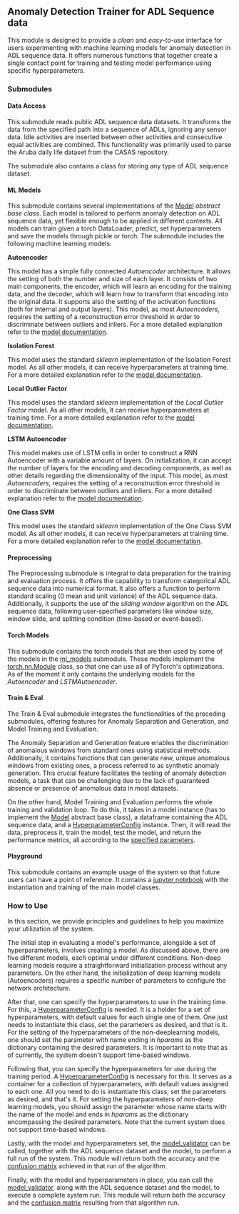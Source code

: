 ## Anomaly Detection Trainer for ADL Sequence data

This module is designed to provide a _clean_ and _easy-to-use_ interface for users experimenting with machine learning models for anomaly detection in ADL sequence data. It offers numerous functions that together create a single contact point for training and testing model performance using specific hyperparameters.

### Submodules

#### Data Access

This submodule reads public ADL sequence data datasets. It transforms the data from the specified path into a sequence of ADLs, ignoring any sensor data. Idle activities are inserted between other activities and consecutive equal activities are combined. This functionality was primarily used to parse the Aruba daily life dataset from the CASAS repository.

The submodule also contains a class for storing any type of ADL sequence dataset.

#### ML Models

This submodule contains several implementations of the [Model](/multi_modal_edge_ai/commons/model.py)  _abstract base class_. Each model is tailored to perform anomaly detection on ADL sequence data, yet flexible enough to be applied in different contexts. All models can train given a torch DataLoader, predict, set hyperparameters and save the models through pickle or torch. The submodule includes the following machine learning models:

**Autoencoder**

This model has a simple fully connected _Autoencoder_ architecture. It allows the setting of both the number and size of each layer. It consists of two main components, the encoder, which will learn an encoding for the training data, and the decoder, which will learn how to transform that encoding into the original data. It supports also the setting of the activation functions (both for internal and output layers). This model, as most _Autoencoders_, requires the setting of a reconstruction error threshold in order to discriminate between outliers and inliers. For a more detailed explanation refer to the [model documentation](/multi_modal_edge_ai/models/anomaly_detection/ml_models/autoencoder.py).

**Isolation Forest**

This model uses the standard _sklearn_ implementation of the Isolation Forest model. As all other models, it can receive hyperparameters at training time. For a more detailed explanation refer to the [model documentation](/multi_modal_edge_ai/models/anomaly_detection/ml_models/isolation_forest.py).

**Local Outlier Factor**

This model uses the standard _sklearn_ implementation of the _Local Outlier Factor_ model. As all other models, it can receive hyperparameters at training time. For a more detailed explanation refer to the [model documentation](/multi_modal_edge_ai/models/anomaly_detection/ml_models/local_outlier_factor.py).

**LSTM Autoencoder**

This model makes use of LSTM cells in order to construct a RNN Autoencoder with a variable amount of layers. On initialization, it can accept the number of layers for the encoding and decoding components, as well as other details regarding the dimensionality of the input. This model, as most _Autoencoders_, requires the setting of a reconstruction error threshold in order to discriminate between outliers and inliers. For a more detailed explanation refer to the [model documentation](/multi_modal_edge_ai/models/anomaly_detection/ml_models/lstm_autoencoder.py).

**One Class SVM**

This model uses the standard _sklearn_ implementation of the One Class SVM model. As all other models, it can receive hyperparameters at training time. For a more detailed explanation refer to the [model documentation](/multi_modal_edge_ai/models/anomaly_detection/ml_models/one_class_svm.py).

#### Preprocessing

The Preprocessing submodule is integral to data preparation for the training and evaluation process. It offers the capability to transform categorical ADL sequence data into numerical format. It also offers a function to perform standard scaling (0 mean and unit variance) of the ADL sequence data. Additionally, it supports the use of the _sliding window_ algorithm on the ADL sequence data, following user-specified parameters like window size, window slide, and splitting condition (time-based or event-based).

#### Torch Models

This submodule contains the torch models that are then used by some of the models in the [ml_models](/multi_modal_edge_ai/models/anomaly_detection/ml_models) submodule. These models implement the [torch.nn.Module](https://pytorch.org/docs/stable/generated/torch.nn.Module.html) class, so that one can use all of PyTorch's optimizations. As of the moment it only contains the underlying models for the _Autoencoder_ and _LSTMAutoencoder_.

#### Train & Eval

The Train & Eval submodule integrates the functionalities of the preceding submodules, offering features for Anomaly Separation and Generation, and Model Training and Evaluation.

The Anomaly Separation and Generation feature enables the discrimination of anomalous windows from standard ones using statistical methods. Additionally, it contains functions that can generate new, unique anomalous windows from existing ones, a process referred to as synthetic anomaly generation. This crucial feature facilitates the testing of anomaly detection models, a task that can be challenging due to the lack of guaranteed absence or presence of anomalous data in most datasets.

On the other hand, Model Training and Evaluation performs the whole training and validation loop. To do this, it takes in a model instance (has to implement the [Model](/multi_modal_edge_ai/commons/model.py) abstract base class), a dataframe containing the ADL sequence data, and a [HyperparameterConfig](/multi_modal_edge_ai/models/anomaly_detection/train_and_eval/hyperparameter_config.py) instance. Then, it will read the data, preprocess it, train the model, test the model, and return the performance metrics, all according to the [specified parameters](/train_and_eval/hyperparameter_config.py).

#### Playground

This submodule contains an example usage of the system so that future users can have a point of reference. It contains a [jupyter notebook](/multi_modal_edge_ai/models/anomaly_detection/playground/playground.ipynb) with the instantiation and training of the main model classes.

### How to Use

In this section, we provide principles and guidelines to help you maximize your utilization of the system.

The initial step in evaluating a model's performance, alongside a set of hyperparameters, involves creating a model. As discussed above, there are five different models, each optimal under different conditions. Non-deep learning models require a straightforward initialization process without any parameters. On the other hand, the initialization of deep learning models (Autoencoders) requires a specific number of parameters to configure the network architecture.

After that, one can specify the hyperparameters to use in the training time. For this, a [HyperparameterConfig](/multi_modal_edge_ai/models/anomaly_detection/train_and_eval/hyperparameter_config.py) is needed. It is a holder for a set of hyperparameters, with default values for each single one of them. One just needs to instantiate this class, set the parameters as desired, and that is it. For the setting of the hyperparameters of the non-deeplearning models, one should set the parameter with name ending in _hparams_ as the dictionary containing the desired parameters. It is important to note that as of currently, the system doesn't support time-based windows. 

Following that, you can specify the hyperparameters for use during the training period. A [HyperparameterConfig](/multi_modal_edge_ai/models/anomaly_detection/train_and_eval/hyperparameter_config.py) is necessary for this. It serves as a container for a collection of hyperparameters, with default values assigned to each one. All you need to do is instantiate this class, set the parameters as desired, and that's it. For setting the hyperparameters of non-deep learning models, you should assign the parameter whose name starts with the name of the model and ends in _hparams_ as the dictionary encompassing the desired parameters. Note that the current system does not support time-based windows.

Lastly, with the model and hyperparameters set, the [model_validator](/multi_modal_edge_ai/models/anomaly_detection/train_and_eval/model_validator.py) can be called, together with the ADL sequence dataset and the model, to perform a full run of the system. This module will return both the accuracy and the [confusion matrix](https://scikit-learn.org/stable/modules/generated/sklearn.metrics.confusion_matrix.html) achieved in that run of the algorithm.

Finally, with the model and hyperparameters in place, you can call the [model_validator](/multi_modal_edge_ai/models/anomaly_detection/train_and_eval/model_validator.py), along with the ADL sequence dataset and the model, to execute a complete system run. This module will return both the accuracy and the [confusion matrix](https://scikit-learn.org/stable/modules/generated/sklearn.metrics.confusion_matrix.html) resulting from that algorithm run.

